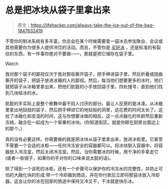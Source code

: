# 总是把冰块从袋子里拿出来

> 原文：<https://lifehacker.com/always-take-the-ice-out-of-the-bag-1847632419>

不管你的制冰系统有多丰富，你总会在某个时候需要拿一袋冰去参加聚会、会议或其他需要你为很多人提供冷饮的活动。而且，不管你是 [买好冰](https://lifehacker.com/you-can-buy-bags-of-the-good-ice-at-sonic-1838147632) ，还是标准的有裂纹的东西，有一件事你绝对不要做——，那就是把它储存在袋子里。

Watch

我对那个袋子的鄙视仅次于我对那些撕开袋子，把手伸进袋子里，然后折叠或扭曲撕开的袋子，把袋子放进冰箱的人的鄙视。然后，每当他们想要更多的冰时，他们就把袋子从冰箱里拿出来，把他们肮脏的小手放回袋子里，四处搜寻，直到他们找到几块结冰的水。

肮脏的手实际上是整个歌舞中最不招人讨厌的部分。最让人反感的是冰凌。从冰箱里拿出地狱般的袋子，然后把手伸进它的地狱般的洞里，这花费的时间太长了。这给了冰融化和变湿的时间，这与你想要冰做的相反。这一点点融化的年龄然后重新冻结，融合在一起成为一个笨重的冰块。(你知道街区。就是你砸在厨房台面边上的那个。)

真的没有必要这样。你需要做的就是把冰块从袋子里拿出来，放进冰柜里。它甚至不需要一个合适的冰柜——任何冷冻安全的容器都可以。将冰块倒入容器中，将容器放入冷冻室，然后关闭冷冻室。然后，当你需要冰的时候，用干净的手拿走它(或者一些钳子，如果你的手对你的口味来说太脏的话)。

除了得到一个该死的冰柜，还有一个步骤可以保护你的冷冻水的完整性，并防止可怕的大融化块的形成:带一个冷却器到商店，并在你付款后立即将那袋冰放入冷却器。这会让你的冰在回家的旅途中保持又冷又干，干冰就是快乐冰。